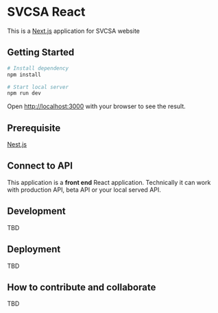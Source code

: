 # SVCSA React

This is a [Next.js](https://nextjs.org/) application for SVCSA website

## Getting Started

```bash
# Install dependency
npm install

# Start local server
npm run dev
```

Open [http://localhost:3000](http://localhost:3000) with your browser to see the result.

## Prerequisite

[Nest.js](https://nextjs.org/docs)

## Connect to API

This application is a **front end** React application. Technically it can work with production API, beta API or your local served API.

## Development

TBD

## Deployment

TBD

## How to contribute and collaborate

TBD
